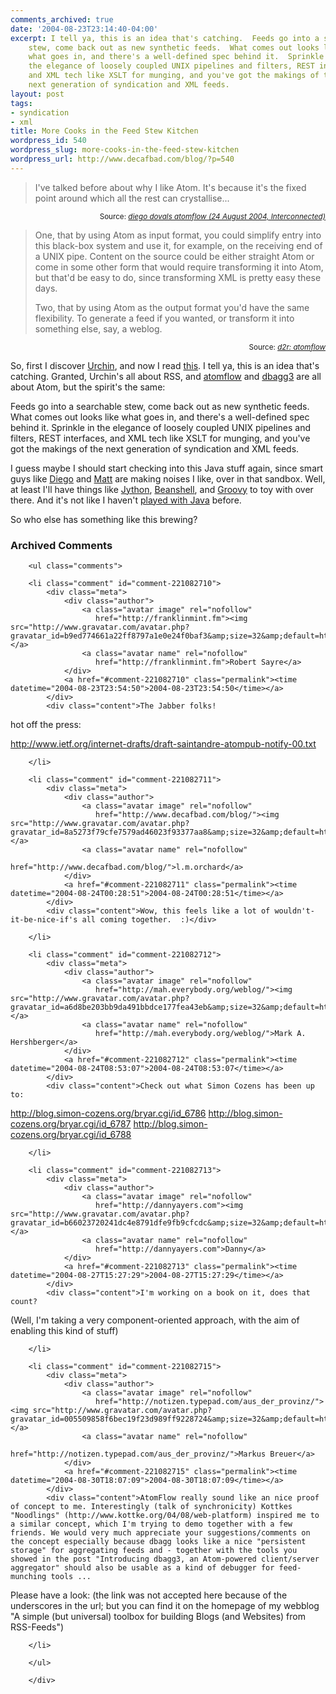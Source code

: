 ```yaml
---
comments_archived: true
date: '2004-08-23T23:14:40-04:00'
excerpt: I tell ya, this is an idea that's catching.  Feeds go into a searchable
    stew, come back out as new synthetic feeds.  What comes out looks like
    what goes in, and there's a well-defined spec behind it.  Sprinkle in
    the elegance of loosely coupled UNIX pipelines and filters, REST interfaces,
    and XML tech like XSLT for munging, and you've got the makings of the
    next generation of syndication and XML feeds.
layout: post
tags:
- syndication
- xml
title: More Cooks in the Feed Stew Kitchen
wordpress_id: 540
wordpress_slug: more-cooks-in-the-feed-stew-kitchen
wordpress_url: http://www.decafbad.com/blog/?p=540
---
```

<blockquote>
<p>
I've talked before about why I like Atom. It's because it's the fixed point around which all the rest can crystallise...</p>

</blockquote>
<div class="credit" align="right"><small>Source: <cite><a href=
"http://interconnected.org/home/2004/08/24/diego_dovals_atomflow">diego dovals atomflow (24 August 2004, Interconnected)</a></cite></small></div>

<blockquote>
<p>
One, that by using Atom as input format, you could simplify entry into this black-box system and use it, for example, on the receiving end of a UNIX pipe. Content on the source could be either straight Atom or come in some other form that would require transforming it into Atom, but that'd be easy to do, since transforming XML is pretty easy these days.
</p><p>
 Two, that by using Atom as the output format you'd have the same flexibility. To generate a feed if you wanted, or transform it into something else, say, a weblog.
</p>
</blockquote>
<div class="credit" align="right"><small>Source: <cite><a href=
"http://www.dynamicobjects.com/d2r/archives/002885.html">d2r: atomflow</a></cite></small></div>

So, first I discover [Urchin][urchin], and now I read [this][matt].  I tell ya, this is an idea that's catching.  Granted, Urchin's all about RSS, and [atomflow][atomflow] and [dbagg3][dbagg3] are all about Atom, but the spirit's the same:  

Feeds go into a searchable stew, come back out as new synthetic feeds.  What comes out looks like what goes in, and there's a well-defined spec behind it.  Sprinkle in the elegance of loosely coupled UNIX pipelines and filters, REST interfaces, and XML tech like XSLT for munging, and you've got the makings of the next generation of syndication and XML feeds.

I guess maybe I should start checking into this Java stuff again, since smart guys like [Diego][diego] and [Matt][matt] are making noises I like, over in that sandbox.  Well, at least I'll have things like [Jython][jython], [Beanshell][beanshell], and [Groovy][groovy] to toy with over there.  And it's not like I haven't [played with Java][agentfrank] before.

So who else has something like this brewing?

[agentfrank]: http://www.decafbad.com/cvs/AgentFrank/
[groovy]: http://groovy.codehaus.org/
[beanshell]: http://www.beanshell.org/
[jython]: http://www.jython.org/
[matt]: http://interconnected.org/home/
[diego]: http://www.dynamicobjects.com/d2r/
[dbagg3]: http://www.decafbad.com/cvs/dbagg3/
[atomflow]: http://www.dynamicobjects.com/d2r/archives/002885.html
[matt]: http://interconnected.org/home/2004/08/24/diego_dovals_atomflow
[urchin]: http://urchin.sourceforge.net/

<div id="comments" class="comments archived-comments">
            <h3>Archived Comments</h3>
            
        <ul class="comments">
            
        <li class="comment" id="comment-221082710">
            <div class="meta">
                <div class="author">
                    <a class="avatar image" rel="nofollow" 
                       href="http://franklinmint.fm"><img src="http://www.gravatar.com/avatar.php?gravatar_id=b9ed774661a22ff8797a1e0e24f0baf3&amp;size=32&amp;default=http://mediacdn.disqus.com/1320279820/images/noavatar32.png"/></a>
                    <a class="avatar name" rel="nofollow" 
                       href="http://franklinmint.fm">Robert Sayre</a>
                </div>
                <a href="#comment-221082710" class="permalink"><time datetime="2004-08-23T23:54:50">2004-08-23T23:54:50</time></a>
            </div>
            <div class="content">The Jabber folks!

hot off the press:

http://www.ietf.org/internet-drafts/draft-saintandre-atompub-notify-00.txt</div>
            
        </li>
    
        <li class="comment" id="comment-221082711">
            <div class="meta">
                <div class="author">
                    <a class="avatar image" rel="nofollow" 
                       href="http://www.decafbad.com/blog/"><img src="http://www.gravatar.com/avatar.php?gravatar_id=8a5273f79cfe7579ad46023f93377aa8&amp;size=32&amp;default=http://mediacdn.disqus.com/1320279820/images/noavatar32.png"/></a>
                    <a class="avatar name" rel="nofollow" 
                       href="http://www.decafbad.com/blog/">l.m.orchard</a>
                </div>
                <a href="#comment-221082711" class="permalink"><time datetime="2004-08-24T00:28:51">2004-08-24T00:28:51</time></a>
            </div>
            <div class="content">Wow, this feels like a lot of wouldn't-it-be-nice-if's all coming together.  :)</div>
            
        </li>
    
        <li class="comment" id="comment-221082712">
            <div class="meta">
                <div class="author">
                    <a class="avatar image" rel="nofollow" 
                       href="http://mah.everybody.org/weblog/"><img src="http://www.gravatar.com/avatar.php?gravatar_id=a6d8be203bb9da491bbdce177fea43eb&amp;size=32&amp;default=http://mediacdn.disqus.com/1320279820/images/noavatar32.png"/></a>
                    <a class="avatar name" rel="nofollow" 
                       href="http://mah.everybody.org/weblog/">Mark A. Hershberger</a>
                </div>
                <a href="#comment-221082712" class="permalink"><time datetime="2004-08-24T08:53:07">2004-08-24T08:53:07</time></a>
            </div>
            <div class="content">Check out what Simon Cozens has been up to: 

http://blog.simon-cozens.org/bryar.cgi/id_6786
http://blog.simon-cozens.org/bryar.cgi/id_6787
http://blog.simon-cozens.org/bryar.cgi/id_6788</div>
            
        </li>
    
        <li class="comment" id="comment-221082713">
            <div class="meta">
                <div class="author">
                    <a class="avatar image" rel="nofollow" 
                       href="http://dannyayers.com"><img src="http://www.gravatar.com/avatar.php?gravatar_id=b66023720241dc4e8791dfe9fb9cfcdc&amp;size=32&amp;default=http://mediacdn.disqus.com/1320279820/images/noavatar32.png"/></a>
                    <a class="avatar name" rel="nofollow" 
                       href="http://dannyayers.com">Danny</a>
                </div>
                <a href="#comment-221082713" class="permalink"><time datetime="2004-08-27T15:27:29">2004-08-27T15:27:29</time></a>
            </div>
            <div class="content">I'm working on a book on it, does that count?

(Well, I'm taking a very component-oriented approach, with the aim of enabling this kind of stuff)</div>
            
        </li>
    
        <li class="comment" id="comment-221082715">
            <div class="meta">
                <div class="author">
                    <a class="avatar image" rel="nofollow" 
                       href="http://notizen.typepad.com/aus_der_provinz/"><img src="http://www.gravatar.com/avatar.php?gravatar_id=005509858f6bec19f23d989ff9228724&amp;size=32&amp;default=http://mediacdn.disqus.com/1320279820/images/noavatar32.png"/></a>
                    <a class="avatar name" rel="nofollow" 
                       href="http://notizen.typepad.com/aus_der_provinz/">Markus Breuer</a>
                </div>
                <a href="#comment-221082715" class="permalink"><time datetime="2004-08-30T18:07:09">2004-08-30T18:07:09</time></a>
            </div>
            <div class="content">AtomFlow really sound like an nice proof of concept to me. Interestingly (talk of synchronicity) Kottkes "Noodlings" (http://www.kottke.org/04/08/web-platform) inspired me to a similar concept, which I'm trying to demo together with a few friends. We would very much appreciate your suggestions/comments on the concept especially because dbagg looks like a nice "persistent storage" for aggregating feeds and - together with the tools you showed in the post "Introducing dbagg3, an Atom-powered client/server aggregator" should also be usable as a kind of debugger for feed-munching tools ...

Please have a look: (the link was not accepted here because of the underscores in the url; but you can find it on the homepage of my webblog "A simple (but universal) toolbox for building Blogs (and Websites) from RSS-Feeds")</div>
            
        </li>
    
        </ul>
    
        </div>
    